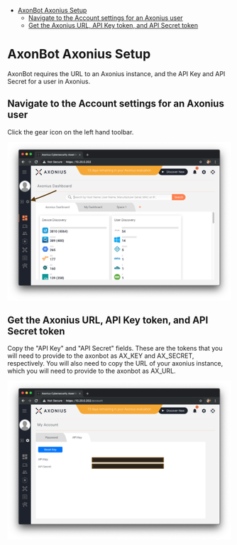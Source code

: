 <!-- MarkdownTOC -->

- [AxonBot Axonius Setup](#axonbot-axonius-setup)
    - [Navigate to the Account settings for an Axonius user](#navigate-to-the-account-settings-for-an-axonius-user)
    - [Get the Axonius URL, API Key token, and API Secret token](#get-the-axonius-url-api-key-token-and-api-secret-token)

<!-- /MarkdownTOC -->

# AxonBot Axonius Setup

AxonBot requires the URL to an Axonius instance, and the API Key and API Secret for a user in Axonius.

## Navigate to the Account settings for an Axonius user

Click the gear icon on the left hand toolbar.

![Account settings step 1](images/axonius_account_settings1.png)

## Get the Axonius URL, API Key token, and API Secret token

Copy the "API Key" and "API Secret" fields. These are the tokens that you will need to provide to the axonbot as AX_KEY and AX_SECRET, respectively. You will also need to copy the URL of your axonius instance, which you will need to provide to the axonbot as AX_URL.

![Account settings step 2](images/axonius_account_settings2.png)

